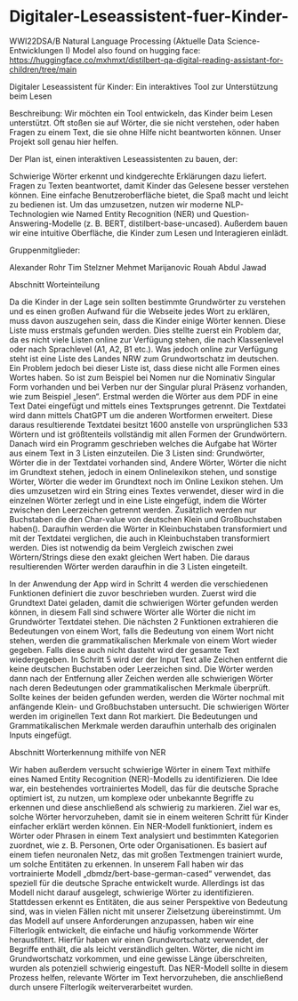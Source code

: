# Digitaler-Leseassistent-fuer-Kinder-
WWI22DSA/B Natural Language Processing (Aktuelle Data Science-Entwicklungen I)
Model also found on hugging face:
https://huggingface.co/mxhmxt/distilbert-qa-digital-reading-assistant-for-children/tree/main

Digitaler Leseassistent für Kinder: 
Ein interaktives Tool zur Unterstützung beim Lesen


Beschreibung:
Wir möchten ein Tool entwickeln, das Kinder beim Lesen unterstützt. Oft stoßen sie auf Wörter, die sie nicht verstehen, oder haben Fragen zu einem Text, die sie ohne Hilfe nicht beantworten können. Unser Projekt soll genau hier helfen.


Der Plan ist, einen interaktiven Leseassistenten zu bauen, der:

Schwierige Wörter erkennt und kindgerechte Erklärungen dazu liefert.
Fragen zu Texten beantwortet, damit Kinder das Gelesene besser verstehen können.
Eine einfache Benutzeroberfläche bietet, die Spaß macht und leicht zu bedienen ist.
Um das umzusetzen, nutzen wir moderne NLP-Technologien wie Named Entity Recognition (NER) und Question-Answering-Modelle (z. B. BERT, distilbert-base-uncased). Außerdem bauen wir eine intuitive Oberfläche, die Kinder zum Lesen und Interagieren einlädt.

Gruppenmitglieder:

Alexander Rohr
Tim Stelzner
Mehmet Marijanovic
Rouah Abdul Jawad



Abschnitt Worteinteilung

Da die Kinder in der Lage sein sollten bestimmte Grundwörter zu verstehen und es einen großen Aufwand für die Webseite jedes Wort zu erklären, muss davon auszugehen sein, dass die Kinder einige Wörter kennen. Diese Liste muss erstmals gefunden werden. Dies stellte zuerst ein Problem dar, da es nicht viele Listen online zur Verfügung stehen, die nach Klassenlevel oder nach Sprachlevel (A1, A2, B1 etc.). Was jedoch online zur Verfügung steht ist eine Liste des Landes NRW zum Grundwortschatz im deutschen. Ein Problem jedoch bei dieser Liste ist, dass diese nicht alle Formen eines Wortes haben. So ist zum Beispiel bei Nomen nur die Nominativ Singular Form vorhanden und bei Verben nur der Singular plural Präsenz vorhanden, wie zum Beispiel „lesen“.
Erstmal werden die Wörter aus dem PDF in eine Text Datei eingefügt und mittels eines Textsprunges getrennt. Die Textdatei wird dann mittels ChatGPT um die anderen Wortformen erweitert. Diese daraus resultierende Textdatei besitzt 1600  anstelle von ursprünglichen 533 Wörtern und ist größtenteils vollständig mit allen Formen der Grundwörtern.
Danach wird ein Programm geschrieben welches die Aufgabe hat Wörter aus einem Text in 3 Listen einzuteilen. Die 3 Listen sind: Grundwörter, Wörter die in der Textdatei vorhanden sind, Andere Wörter, Wörter die nicht im Grundtext stehen, jedoch in einem Onlinelexikon stehen, und sonstige Wörter, Wörter die weder im Grundtext noch im Online Lexikon stehen. Um dies umzusetzen wird ein String eines Textes verwendet, dieser wird in die einzelnen Wörter zerlegt und in eine Liste eingefügt, indem die Wörter zwischen den Leerzeichen getrennt werden. Zusätzlich werden nur Buchstaben die den Char-value von deutschen Klein und Großbuchstaben haben(). Daraufhin werden die Wörter in Kleinbuchstaben transformiert und mit der Textdatei verglichen, die auch in Kleinbuchstaben transformiert werden. Dies ist notwendig da beim Vergleich zwischen zwei Wörtern/Strings diese den exakt gleichen Wert haben. Die daraus resultierenden Wörter werden daraufhin in die 3 Listen eingeteilt. 

In der Anwendung der App wird in Schritt 4 werden die verschiedenen Funktionen definiert die zuvor beschrieben wurden. Zuerst wird die Grundtext Datei geladen, damit die schwierigen Wörter gefunden werden können, in diesem Fall sind schwere Wörter alle Wörter die nicht im Grundwörter Textdatei stehen. Die nächsten 2 Funktionen extrahieren die Bedeutungen von einem Wort, falls die Bedeutung von einem Wort nicht stehen, werden die grammatikalischen Merkmale von einem Wort wieder gegeben. Falls diese auch nicht dasteht wird der gesamte Text wiedergegeben. In Schritt 5 wird der der Input Text alle Zeichen entfernt die keine deutschen Buchstaben  oder Leerzeichen sind. Die Wörter werden dann nach der Entfernung aller Zeichen werden alle schwierigen Wörter nach deren Bedeutungen oder grammatikalischen Merkmale überprüft. Sollte keines der beiden gefunden werden, werden die Wörter nochmal mit anfängende Klein- und Großbuchstaben untersucht. Die schwierigen Wörter werden im originellen Text dann Rot markiert. Die Bedeutungen und Grammatikalischen Merkmale werden daraufhin unterhalb des originalen Inputs eingefügt.

Abschnitt Worterkennung mithilfe von NER

Wir haben außerdem versucht schwierige Wörter in einem Text mithilfe eines Named Entity Recognition (NER)-Modells zu identifizieren. Die Idee war, ein bestehendes vortrainiertes Modell, das für die deutsche Sprache optimiert ist, zu nutzen, um komplexe oder unbekannte Begriffe zu erkennen und diese anschließend als schwierig zu markieren. Ziel war es, solche Wörter hervorzuheben, damit sie in einem weiteren Schritt für Kinder einfacher erklärt werden können.
Ein NER-Modell funktioniert, indem es Wörter oder Phrasen in einem Text analysiert und bestimmten Kategorien zuordnet, wie z. B. Personen, Orte oder Organisationen. Es basiert auf einem tiefen neuronalen Netz, das mit großen Textmengen trainiert wurde, um solche Entitäten zu erkennen. In unserem Fall haben wir das vortrainierte Modell „dbmdz/bert-base-german-cased“ verwendet, das speziell für die deutsche Sprache entwickelt wurde. Allerdings ist das Modell nicht darauf ausgelegt, schwierige Wörter zu identifizieren. Stattdessen erkennt es Entitäten, die aus seiner Perspektive von Bedeutung sind, was in vielen Fällen nicht mit unserer Zielsetzung übereinstimmt.
Um das Modell auf unsere Anforderungen anzupassen, haben wir eine Filterlogik entwickelt, die einfache und häufig vorkommende Wörter herausfiltert. Hierfür haben wir einen Grundwortschatz verwendet, der Begriffe enthält, die als leicht verständlich gelten. Wörter, die nicht im Grundwortschatz vorkommen, und eine gewisse Länge überschreiten, wurden als potenziell schwierig eingestuft. Das NER-Modell sollte in diesem Prozess helfen, relevante Wörter im Text hervorzuheben, die anschließend durch unsere Filterlogik weiterverarbeitet wurden.
